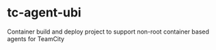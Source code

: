 # tc-agent-ubi

Container build and deploy project to support non-root container based agents for TeamCity

